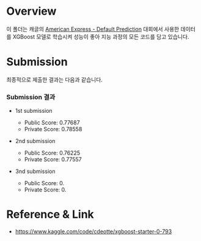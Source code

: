 # Overview
이 폴더는 캐글의 [American Express - Default Prediction](https://www.kaggle.com/competitions/amex-default-prediction) 대회에서 사용한 데이터를 XGBoost 모델로 학습시켜 성능이 좋아 지능 과정의 모든 코드를 담고 있습니다.

# Submission
최종적으로 제출한 결과는 다음과 같습니다.
### Submission 결과
- 1st submission
  - Public Score: 0.77687
  - Private Score: 0.78558

- 2nd submission
  - Public Score: 0.76225
  - Private Score: 0.77557

- 3nd submission
  - Public Score: 0.
  - Private Score: 0.

# Reference & Link
- https://www.kaggle.com/code/cdeotte/xgboost-starter-0-793